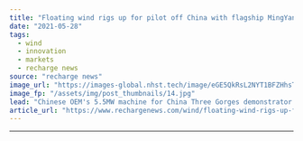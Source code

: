 ```yaml
---
title: "Floating wind rigs up for pilot off China with flagship MingYang turbine ready"
date: "2021-05-28"
tags: 
  - wind
  - innovation
  - markets
  - recharge news
source: "recharge news"
image_url: "https://images-global.nhst.tech/image/eGE5QkRsL2NYT1BFZHhsTnJsQ1RKY054aGlyNG5nVE1FL1BpZk1MQldsST0=/nhst/binary/53a18be859c42c5cad2146e44b7d28da"
image_fp: "/assets/img/post_thumbnails/14.jpg"
lead: "Chinese OEM's 5.5MW machine for China Three Gorges demonstrator in the South China Sea set for mating to platform and sail out later this year"
article_url: "https://www.rechargenews.com/wind/floating-wind-rigs-up-for-pilot-off-china-with-flagship-mingyang-turbine-ready/2-1-1017400"
---
```


---
